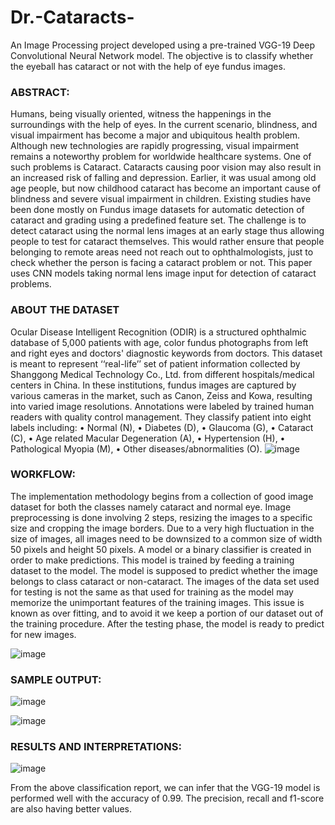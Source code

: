 # Dr.-Cataracts-
An Image Processing project developed using a pre-trained VGG-19 Deep Convolutional Neural Network model. The objective is to classify whether the eyeball has cataract or not with the help of eye fundus images.

### ABSTRACT:
Humans, being visually oriented, witness the happenings in the surroundings with the help of eyes. In the current scenario, blindness, and visual impairment has become a major and ubiquitous health problem. Although new technologies are rapidly progressing, visual impairment remains a noteworthy problem for worldwide healthcare systems. One of such problems is Cataract. Cataracts causing poor vision may also result in an increased risk of falling and depression. Earlier, it was usual among old age people, but now childhood cataract has become an important cause of blindness and severe visual impairment in children. Existing studies have been done mostly on Fundus image datasets for automatic detection of cataract and grading using a predefined feature set. The challenge is to detect cataract using the normal lens images at an early stage thus allowing people to test for cataract themselves. This would rather ensure that people belonging to remote areas need not reach out to ophthalmologists, just to check whether the person is facing a cataract problem or not. This paper uses CNN models taking normal lens image input for detection of cataract problems.

### ABOUT THE DATASET
Ocular Disease Intelligent Recognition (ODIR) is a structured ophthalmic database of 5,000 patients with age, color fundus photographs from left and right eyes and doctors' diagnostic keywords from doctors. This dataset is meant to represent ‘‘real-life’’ set of patient information collected by Shanggong Medical Technology Co., Ltd. from different hospitals/medical centers in China. In these institutions, fundus images are captured by various cameras in the market, such as Canon, Zeiss and Kowa, resulting into varied image resolutions. Annotations were labeled by trained human readers with quality control management. They classify patient into eight labels including:
•	Normal (N),
•	Diabetes (D),
•	Glaucoma (G),
•	Cataract (C),
•	Age related Macular Degeneration (A),
•	Hypertension (H),
•	Pathological Myopia (M),
•	Other diseases/abnormalities (O).
![image](https://user-images.githubusercontent.com/79091565/195017913-13275b4e-826d-4b77-bd2c-211894bc32b2.png)

### WORKFLOW:
The implementation methodology begins from a collection of good image dataset for both the classes namely cataract and normal eye. Image preprocessing is done involving 2 steps, resizing the images to a specific size and cropping the image borders. Due to a very high fluctuation in the size of images, all images need to be downsized to a common size of width 50 pixels and height 50 pixels. A model or a binary classifier is created in order to make predictions. This model is trained by feeding a training dataset to the model. The model is supposed to predict whether the image belongs to class cataract or non-cataract. The images of the data set used for testing is not the same as that used for training as the model may memorize the unimportant features of the training images. This issue is known as over fitting, and to avoid it we keep a portion of our dataset out of the training procedure. After the testing phase, the model is ready to predict for new images.
 
![image](https://user-images.githubusercontent.com/79091565/195018240-afe79f65-fd2b-4fd6-9b93-aec0f5162d8a.png)

### SAMPLE OUTPUT:
![image](https://user-images.githubusercontent.com/79091565/195018410-644bfab8-e4e8-49bd-b2c3-103054e10a26.png)

![image](https://user-images.githubusercontent.com/79091565/195018458-cbd6cfd8-3a29-468e-ae06-01b8b08fd816.png)

### RESULTS AND INTERPRETATIONS:
![image](https://user-images.githubusercontent.com/79091565/195018550-a2469b65-655b-49f4-a97c-2dd42fdb9215.png)

From the above classification report, we can infer that the VGG-19 model is performed well with the accuracy of 0.99. The precision, recall and f1-score are also having better values.
